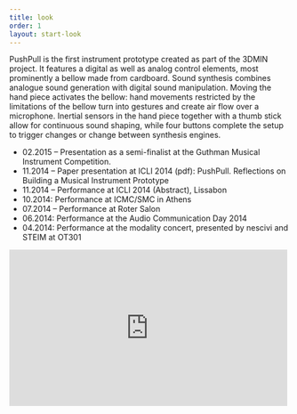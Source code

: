 ```yaml
---
title: look
order: 1
layout: start-look
---
```


PushPull is the first instrument prototype created as part of the 3DMIN project. It features a digital as well as analog control elements, most prominently a bellow made from cardboard. Sound synthesis combines analogue sound generation with digital sound manipulation. Moving the hand piece activates the bellow: hand movements restricted by the limitations of the bellow turn into gestures and create air flow over a microphone. Inertial sensors in the hand piece together with a thumb stick allow for continuous sound shaping, while four buttons complete the setup to trigger changes or change between synthesis engines.

- 02.2015 – Presentation as a semi-finalist at the Guthman Musical Instrument Competition.
- 11.2014 – Paper presentation at ICLI 2014 (pdf): PushPull. Reflections on Building a Musical Instrument Prototype
- 11.2014 – Performance at ICLI 2014 (Abstract), Lissabon
- 10.2014: Performance at ICMC/SMC in Athens
- 07.2014 – Performance at Roter Salon
- 06.2014: Performance at the Audio Communication Day 2014
- 04.2014: Performance at the modality concert, presented by nescivi and STEIM at OT301

<iframe src="https://player.vimeo.com/video/110656141?title=0&byline=0&portrait=0" width="500" height="281" frameborder="0" webkitallowfullscreen mozallowfullscreen allowfullscreen></iframe>